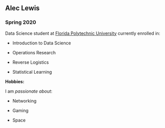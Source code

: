 ## Alec Lewis

### Spring 2020 

Data Science student at [Florida Polytechnic University](https://www.floridapoly.edu) currently enrolled in: 

- Introduction to Data Science

- Operations Research

- Reverse Logistics

- Statistical Learning

**Hobbies:**

I am _passionate about_: 

- Networking

- Gaming

- Space
